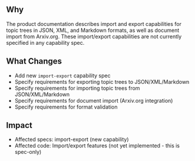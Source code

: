 ## Why
The product documentation describes import and export capabilities for topic trees in JSON, XML, and Markdown formats, as well as document import from Arxiv.org. These import/export capabilities are not currently specified in any capability spec.

## What Changes
- Add new `import-export` capability spec
- Specify requirements for exporting topic trees to JSON/XML/Markdown
- Specify requirements for importing topic trees from JSON/XML/Markdown
- Specify requirements for document import (Arxiv.org integration)
- Specify requirements for format validation

## Impact
- Affected specs: import-export (new capability)
- Affected code: Import/export features (not yet implemented - this is spec-only)


